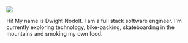 <img src="https://img.shields.io/badge/JavaScript-F7DF1E?style=for-the-badge&logo=javascript&logoColor=black" />

Hi! My name is Dwight Nodolf. I am a full stack software engineer. 
I'm currently exploring technology, bike-packing, skateboarding in the mountains and smoking my own food.
